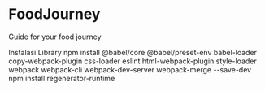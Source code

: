 # FoodJourney
Guide for your food journey

Instalasi Library 
npm install @babel/core @babel/preset-env babel-loader copy-webpack-plugin css-loader eslint html-webpack-plugin style-loader webpack webpack-cli webpack-dev-server webpack-merge --save-dev
npm install regenerator-runtime
